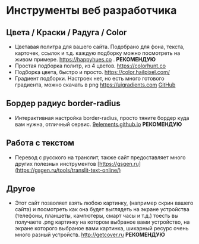 
   <h1>Инструменты веб разработчика</h1>
   

Цвета / Краски / Радуга / Color
-------------------------

* Цветавая политра для вашего сайта. Подобрано для фона, текста, карточек, ссылок и т.д. каждую подборку можно посмотреть на живом примере. https://happyhues.co . **РЕКОМЕНДУЮ**
* Простая подборка политр, из 4 цветов. https://colorhunt.co
* Подборка цвета, быстро и просто. https://color.hailpixel.com/
* Градиент подборки. Настроек нет, но есть много готового градиента, можно скачать в png  https://uigradients.com  [GitHub](https://github.com/Ghosh/uiGradients) 

Бордер радиус border-radius
-------------------------

* Интерактивная настройка border-radius, просто тяните бордер куда вам нужна, отличный сервис. [9elements.github.io](https://9elements.github.io/fancy-border-radius/#38.44.65.54--.) **РЕКОМЕНДУЮ**

  
Работа с текстом
-------------------------
  
* Перевод с русского на транслит, также сайт предоставляет много других полезных инструментов [https://gsgen.ru](https://gsgen.ru/tools/translit-text-online/)

Другое
-------------------------

* Этот сайт позволяет взять любою картинку, (например скрин вашего сайта) и посмотреть как она будет выглядеть на экране устройства (телефоны, планшеты, кампютеры, смарт часы и т.д.) тоесть вы получаете .png картинку на котором выбраное вами устройство, на экране которого выбраное вами картинка, шикарный ресурс очень много разный устройств.  http://getcover.ru   **РЕКОМЕНДУЮ**

  
  
  
  
  
  
  
  
  
  
  
  
  
  
  
  
  
  
  
  
  
  
  
  
  
  
  
  
  
  
  
  
  
  
  
  
  
  
  
  
  
  
  
  
  
  
  
  

